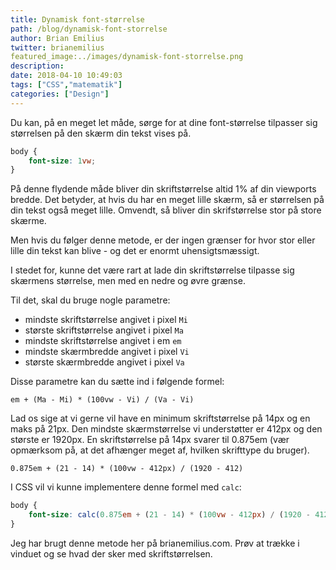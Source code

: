 ```yaml
---
title: Dynamisk font-størrelse
path: /blog/dynamisk-font-storrelse
author: Brian Emilius
twitter: brianemilius
featured_image:../images/dynamisk-font-storrelse.png
description:
date: 2018-04-10 10:49:03
tags: ["CSS","matematik"]
categories: ["Design"]
---
```

Du kan, på en meget let måde, sørge for at dine font-størrelse tilpasser sig størrelsen på den skærm din tekst vises på.

```CSS
body {
	font-size: 1vw;
}
```

<!-- more -->

På denne flydende måde bliver din skriftstørrelse altid 1% af din viewports bredde. Det betyder, at hvis du har en meget lille skærm, så er størrelsen på din tekst også meget lille. Omvendt, så bliver din skrifstørrelse stor på store skærme.

Men hvis du følger denne metode, er der ingen grænser for hvor stor eller lille din tekst kan blive - og det er enormt uhensigtsmæssigt.

I stedet for, kunne det være rart at lade din skriftstørrelse tilpasse sig skærmens størrelse, men med en nedre og øvre grænse.

Til det, skal du bruge nogle parametre:

* mindste skriftstørrelse angivet i pixel `Mi`
* største skriftstørrelse angivet i pixel `Ma`
* mindste skriftstørrelse angivet i em `em`
* mindste skærmbredde angivet i pixel `Vi`
* største skærmbredde angivet i pixel `Va`

Disse parametre kan du sætte ind i følgende formel:

`em + (Ma - Mi) * (100vw - Vi) / (Va - Vi)`

Lad os sige at vi gerne vil have en minimum skriftstørrelse på 14px og en maks på 21px. Den mindste skærmstørrelse vi understøtter er 412px og den største er 1920px. En skriftstørrelse på 14px svarer til 0.875em (vær opmærksom på, at det afhænger meget af, hvilken skrifttype du bruger).

`0.875em + (21 - 14) * (100vw - 412px) / (1920 - 412)`

I CSS vil vi kunne implementere denne formel med `calc`:

```CSS
body {
	font-size: calc(0.875em + (21 - 14) * (100vw - 412px) / (1920 - 412));
}
```

Jeg har brugt denne metode her på brianemilius.com. Prøv at trække i vinduet og se hvad der sker med skriftstørrelsen.